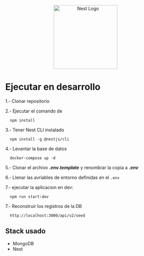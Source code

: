 <p align="center">
  <a href="http://nestjs.com/" target="blank"><img src="https://nestjs.com/img/logo-small.svg" width="200" alt="Nest Logo" /></a>
</p>



# Ejecutar en desarrollo

1.- Clonar repositorio

2.- Ejecutar el comando de 

```
  npm install

```

3.- Tener Nest CLI instalado

```
  npm install -g @nestjs/cli

```

4.- Levantar la base de datos

```
  docker-compose up -d

```

5.-  Clonar el archivo ___.env.template___ y renombrar la copia a ___.env___


6.- Llenar las avriables de entorno definidas en el ```.env```

7.- ejecutar la aplicacion en dev:

```
  npm run start:dev
```

7.- Reconstruir los registros de la DB

```
  http://localhost:3000/api/v2/seed

```



## Stack usado
* MongoDB
* Nest